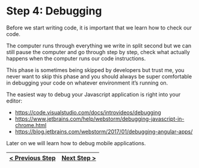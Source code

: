 # Step 4: Debugging

[//]: # (head-end)


Before we start writing code, it is important that we learn how to check our code.

The computer runs through everything we write in split second but we can still pause the computer and go through step by step, check what actually happens when the computer runs our code instructions.

This phase is sometimes being skipped by developers but trust me, you never want to skip this phase and you should always be super comfortable in debugging your code on whatever environment it’s running on.

The easiest way to debug your Javascript application is right into your editor:
  * https://code.visualstudio.com/docs/introvideos/debugging
  * https://www.jetbrains.com/help/webstorm/debugging-javascript-in-chrome.html
  * https://blog.jetbrains.com/webstorm/2017/01/debugging-angular-apps/

Later on we will learn how to debug mobile applications.


[//]: # (foot-start)

[{]: <helper> (navStep)

| [< Previous Step](https://github.com/Urigo/whatsapp-textrepo-angularcli-express/tree/master@1.3.0/.tortilla/manuals/views/step3.md) | [Next Step >](https://github.com/Urigo/whatsapp-textrepo-angularcli-express/tree/master@1.3.0/.tortilla/manuals/views/step5.md) |
|:--------------------------------|--------------------------------:|

[}]: #
